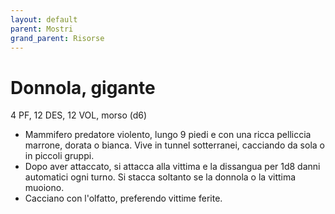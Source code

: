 ```yaml
---
layout: default
parent: Mostri
grand_parent: Risorse
---
```


# Donnola, gigante

4 PF, 12 DES, 12 VOL, morso (d6)

- Mammifero predatore violento, lungo 9 piedi e con una ricca pelliccia marrone, dorata o bianca. Vive in tunnel sotterranei, cacciando da sola o in piccoli gruppi.
- Dopo aver attaccato, si attacca alla vittima e la dissangua per 1d8 danni automatici ogni turno. Si stacca soltanto se la donnola o la vittima muoiono.
- Cacciano con l'olfatto, preferendo vittime ferite.